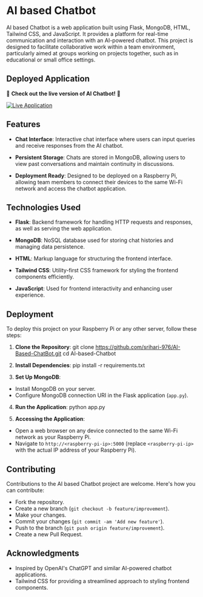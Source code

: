 # AI based Chatbot

AI based Chatbot is a web application built using Flask, MongoDB, HTML, Tailwind CSS, and JavaScript. It provides a platform for real-time communication and interaction with an AI-powered chatbot. This project is designed to facilitate collaborative work within a team environment, particularly aimed at groups working on projects together, such as in educational or small office settings.

## Deployed Application

🚀 **Check out the live version of AI Chatbot!** 🚀

[![Live Application](https://img.shields.io/badge/Live%20Application-Click%20Here-brightgreen)](https://ai-based-chat-bot.vercel.app/)


## Features

- **Chat Interface**: Interactive chat interface where users can input queries and receive responses from the AI chatbot.
  
- **Persistent Storage**: Chats are stored in MongoDB, allowing users to view past conversations and maintain continuity in discussions.
  
- **Deployment Ready**: Designed to be deployed on a Raspberry Pi, allowing team members to connect their devices to the same Wi-Fi network and access the chatbot application.

## Technologies Used

- **Flask**: Backend framework for handling HTTP requests and responses, as well as serving the web application.
  
- **MongoDB**: NoSQL database used for storing chat histories and managing data persistence.
  
- **HTML**: Markup language for structuring the frontend interface.
  
- **Tailwind CSS**: Utility-first CSS framework for styling the frontend components efficiently.
  
- **JavaScript**: Used for frontend interactivity and enhancing user experience.

## Deployment

To deploy this project on your Raspberry Pi or any other server, follow these steps:

1. **Clone the Repository**:
git clone <https://github.com/srihari-976/AI-Based-ChatBot.git>
cd AI-based-Chatbot


2. **Install Dependencies**:
pip install -r requirements.txt


3. **Set Up MongoDB**:
- Install MongoDB on your server.
- Configure MongoDB connection URI in the Flask application (`app.py`).

4. **Run the Application**:
python app.py


5. **Accessing the Application**:
- Open a web browser on any device connected to the same Wi-Fi network as your Raspberry Pi.
- Navigate to `http://<raspberry-pi-ip>:5000` (replace `<raspberry-pi-ip>` with the actual IP address of your Raspberry Pi).

## Contributing

Contributions to the AI based Chatbot project are welcome. Here's how you can contribute:

- Fork the repository.
- Create a new branch (`git checkout -b feature/improvement`).
- Make your changes.
- Commit your changes (`git commit -am 'Add new feature'`).
- Push to the branch (`git push origin feature/improvement`).
- Create a new Pull Request.


## Acknowledgments

- Inspired by OpenAI's ChatGPT and similar AI-powered chatbot applications.
- Tailwind CSS for providing a streamlined approach to styling frontend components.

